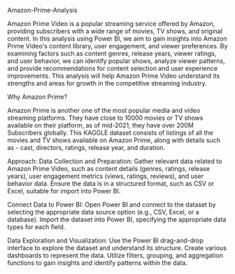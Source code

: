 Amazon-Prime-Analysis

Amazon Prime Video is a popular streaming service offered by Amazon, providing subscribers with a wide range of movies, TV shows, and original content. In this analysis using Power BI, we aim to gain insights into Amazon Prime Video's content library, user engagement, and viewer preferences. By examining factors such as content genres, release years, viewer ratings, and user behavior, we can identify popular shows, analyze viewer patterns, and provide recommendations for content selection and user experience improvements. This analysis will help Amazon Prime Video understand its strengths and areas for growth in the competitive streaming industry.

Why Amazon Prime?

Amazon Prime is another one of the most popular media and video streaming platforms. They have close to 10000 movies or TV shows available on their platform, as of mid-2021, they have over 200M Subscribers globally. This KAGGLE dataset consists of listings of all the movies and TV shows available on Amazon Prime, along with details such as - cast, directors, ratings, release year, and duration.

Approach:
Data Collection and Preparation: Gather relevant data related to Amazon Prime Video, such as content details (genres, ratings, release years), user engagement metrics (views, ratings, reviews), and user behavior data. Ensure the data is in a structured format, such as CSV or Excel, suitable for import into Power BI.

Connect Data to Power BI: Open Power BI and connect to the dataset by selecting the appropriate data source option (e.g., CSV, Excel, or a database). Import the dataset into  Power BI, specifying the appropriate data types for each field.

Data Exploration and Visualization: Use the Power BI drag-and-drop interface to explore the dataset and understand its structure. Create various dashboards to represent the data. Utilize filters, grouping, and aggregation functions to gain insights and identify patterns within the data. 

